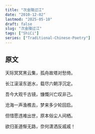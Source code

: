 ```yaml
---
title: "次金陵过江"
date: "2010-12-02"
lastmod: "2025-05-10"
draft: false
slug: "次金陵过江"
tags: ["ShiCi"]
series: ["Traditional-Chinese-Poetry"]
---
```


## 原文

天际冥冥黑云集，孤舟故塔对愁倚。

长江滚滚东逝水，载尽六朝浮沉定。

吾今大观千古镜，慷慨兴亡叹非己。

沧海一声渔樵去，梦来多少轮回启。

但惜愿违难出世，原本俗尘人间栖。

欲归圣道惭无路，奈何潇洒反戚戚！
